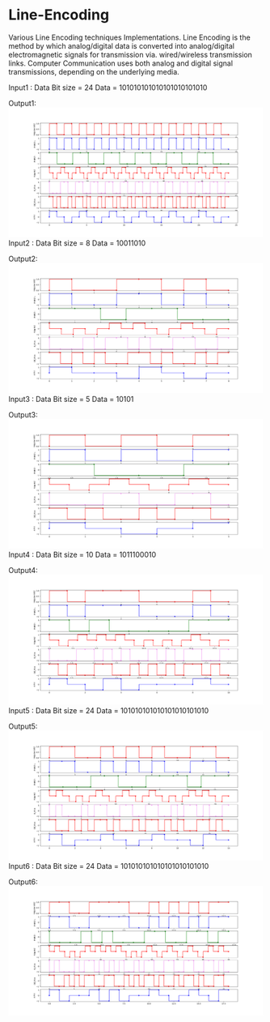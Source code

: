# Line-Encoding
Various Line Encoding techniques Implementations. Line Encoding is the method by which analog/digital data is converted into analog/digital electromagnetic signals for transmission via. wired/wireless transmission links. Computer Communication uses both analog and digital signal transmissions, depending on the underlying media.

Input1 : Data Bit size = 24     Data = 101010101010101010101010

Output1:
![Image1](LineEncodingOutput24BitsData.png)
Input2 : Data Bit size = 8     Data = 10011010

Output2:
![Image2](output1.png)
Input3 : Data Bit size = 5     Data = 10101

Output3:
![Image2](output2.png)
Input4 : Data Bit size = 10     Data = 1011100010

Output4:
![Image2](output3.png)
Input5 : Data Bit size = 24     Data = 101010101010101010101010

Output5:
![Image2](output4.png)
Input6 : Data Bit size = 24     Data = 101010101010101010101010

Output6:
![Image2](output5.png)
